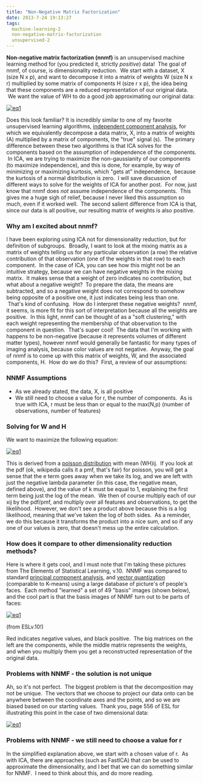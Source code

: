 ```yaml
---
title: "Non-Negative Matrix Factorization"
date: 2013-7-24 19:13:27
tags:
  machine-learning-2
  non-negative-matrix-factorization
  unsupervised-2
---
```



**Non-negative matrix factorization (nnmf)** is an unsupervised machine learning method for (you predicted it, strictly *positive*) data!  The goal of nnmf, of course, is dimensionality reduction.  We start with a dataset, X (size N x p), and want to decompose it into a matrix of weights W (size N x r) multiplied by some matrix of components H (size r x p), the idea being that these components are a reduced representation of our original data.  We want the value of WH to do a good job approximating our original data:

[![eq1](http://www.vbmis.com/learn/wp-content/uploads/2013/07/eq129.png)](http://www.vbmis.com/learn/wp-content/uploads/2013/07/eq129.png)

Does this look familiar? It is incredibly similar to one of my favorite unsupervised learning algorithms, [independent component analysis](http://www.vbmis.com/learn/?p=88 "Independent Component Analysis (ICA)"), for which we equivalently decompose a data matrix, X, into a matrix of weights (A) multiplied by a matrix of components, the "true" signal (s).  The primary difference between these two algorithms is that ICA solves for the components based on the assumption of independence of the components.  In ICA, we are trying to maximize the non-gaussianity of our components (to maximize independence), and this is done, for example, by way of minimizing or maximizing kurtosis, which "gets at" independence,  because the kurtosis of a normal distribution is zero.  I will save discussion of different ways to solve for the weights of ICA for another post.  For now, just know that nnmf does *not* assume independence of the components.  This gives me a huge sigh of relief, because I never liked this assumption so much, even if it worked well.  The second salient difference from ICA is that, since our data is all positive, our resulting matrix of weights is also positive.

### Why am I excited about nnmf?

I have been exploring using ICA not for dimensionality reduction, but for definition of subgroups.  Broadly, I want to look at the mixing matrix as a matrix of weights telling us for any particular observation (a row) the relative contribution of that observation (one of the weights in that row) to each component.  In the case of ICA, you can see how this might not be an intuitive strategy, because we can have negative weights in the mixing matrix.  It makes sense that a weight of zero indicates no contribution, but what about a negative weight?  To prepare the data, the means are subtracted, and so a negative weight does not correspond to somehow being opposite of a positive one, it just indicates being less than one.  That's kind of confusing.  How do I interpret these negative weights?  nnmf, it seems, is more fit for this sort of interpretation because all the weights are positive.  In this light, nnmf can be thought of as a "soft clustering," with each weight representing the membership of that observation to the component in question.  That's super cool!  The data that I'm working with happens to be non-negative (because it represents volumes of different matter types), however nnmf would generally be fantastic for many types of imaging analysis, because color values are not negative.  Anyway, the goal of nnmf is to come up with this matrix of weights, W, and the associated components, H.  How do we do this?  First, a review of our assumptions:

### NNMF Assumptions

- <span style="line-height: 13px;">As we already stated, the data, X, is all positive</span>
- We still need to choose a value for r, the number of components.  As is true with ICA, r must be less than or equal to the max(N,p) (number of observations, number of features)

### Solving for W and H

We want to maximize the following equation:

[![eq1](http://www.vbmis.com/learn/wp-content/uploads/2013/07/eq130.png)](http://www.vbmis.com/learn/wp-content/uploads/2013/07/eq130.png)

This is derived from a [poisson distribution](http://en.wikipedia.org/wiki/Poisson_distribution) with mean (WH)ij.  If you look at the pdf (ok, wikipedia calls it a pmf, that's fair) for poisson, you will get a sense that the e term goes away when we take its log, and we are left with just the negative lambda parameter (in this case, the negative mean, defined above), and the value of k must be equal to 1, explaining the first term being just the log of the mean.  We then of course multiply each of our xij by the pdf/pmf, and multiply over all features and observations, to get the likelihood.  However, we don't see a product above because this is a log likelihood, meaning that we've taken the log of both sides.  As a reminder, we do this because it transforms the product into a nice sum, and so if any one of our values is zero, that doesn't mess up the entire calculation.

### How does it compare to other dimensionality reduction methods?

Here is where it gets cool, and I must note that I'm taking these pictures from The Elements of Statistical Learning, v.10.  NNMF was compared to standard [principal component analysis](http://www.vbmis.com/learn/?p=86 "Principal Component Analysis (PCA)"), and [vector quantization](http://www.vbmis.com/learn/?p=506 "Vector Quantization") (comparable to K-means) using a large database of picture's of people's faces.  Each method "learned" a set of 49 "basis" images (shown below), and the cool part is that the basis images of NNMF turn out to be parts of faces:

[![eq1](http://www.vbmis.com/learn/wp-content/uploads/2013/07/eq131.png)](http://www.vbmis.com/learn/wp-content/uploads/2013/07/eq131.png)

(from ESLv.10!)

Red indicates negative values, and black positive.  The big matrices on the left are the components, while the middle matrix represents the weights, and when you multiply them you get a reconstructed representation of the original data.

### Problems with NNMF - the solution is not unique

Ah, so it's not perfect.  The biggest problem is that the decomposition may not be unique.  The vectors that we choose to project our data onto can be anywhere between the coordinate axes and the points, and so we are biased based on our starting values.  Thank you, page 556 of ESL for illustrating this point in the case of two dimensional data:

[![eq1](http://www.vbmis.com/learn/wp-content/uploads/2013/07/eq132.png)](http://www.vbmis.com/learn/wp-content/uploads/2013/07/eq132.png)

### Problems with NNMF - we still need to choose a value for r

In the simplified explanation above, we start with a chosen value of r.  As with ICA, there are approaches (such as FastICA) that can be used to approximate the dimensionality, and I bet that we can do something similar for NNMF.  I need to think about this, and do more reading.


